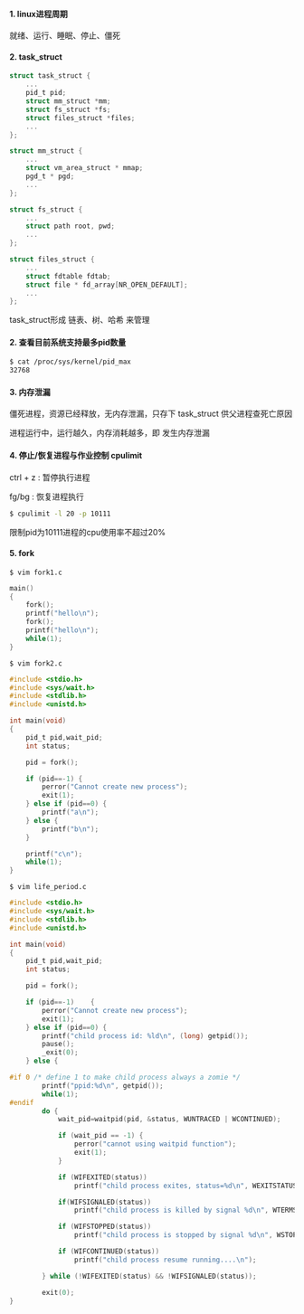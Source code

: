 #### 1. linux进程周期

就绪、运行、睡眠、停止、僵死

#### 2. task_struct

```c
struct task_struct {
    ...
    pid_t pid;
    struct mm_struct *mm;
    struct fs_struct *fs;
    struct files_struct *files;
    ...
};

struct mm_struct {
    ...
    struct vm_area_struct * mmap;
    pgd_t * pgd;
    ...
};

struct fs_struct {
    ...
    struct path root, pwd;
    ...
};

struct files_struct {
    ...
    struct fdtable fdtab;
    struct file * fd_array[NR_OPEN_DEFAULT];
    ...
};
```

task_struct形成 链表、树、哈希 来管理

#### 2. 查看目前系统支持最多pid数量

```bash
$ cat /proc/sys/kernel/pid_max
32768
```

#### 3. 内存泄漏

僵死进程，资源已经释放，无内存泄漏，只存下 task_struct 供父进程查死亡原因

进程运行中，运行越久，内存消耗越多，即 发生内存泄漏

#### 4. 停止/恢复进程与作业控制  cpulimit

ctrl + z : 暂停执行进程

fg/bg    : 恢复进程执行



```bash
$ cpulimit -l 20 -p 10111
```

限制pid为10111进程的cpu使用率不超过20%

#### 5. fork

`$ vim fork1.c `

```c
main()
{
	fork();
	printf("hello\n");
	fork();	
	printf("hello\n");
	while(1);
}
```

`$ vim fork2.c `

```c
#include <stdio.h>
#include <sys/wait.h>
#include <stdlib.h>
#include <unistd.h>

int main(void)
{
	pid_t pid,wait_pid;
	int status;

	pid = fork();

	if (pid==-1) {
		perror("Cannot create new process");
		exit(1);
	} else if (pid==0) {
		printf("a\n");
	} else {
		printf("b\n");
	}

	printf("c\n");
	while(1);
}
```

`$ vim life_period.c `

```c
#include <stdio.h>
#include <sys/wait.h>
#include <stdlib.h>
#include <unistd.h>

int main(void)
{
	pid_t pid,wait_pid;
	int status;

	pid = fork();

	if (pid==-1)	{
		perror("Cannot create new process");
		exit(1);
	} else if (pid==0) {
		printf("child process id: %ld\n", (long) getpid());
		pause();
		_exit(0);
	} else {

#if 0 /* define 1 to make child process always a zomie */
		printf("ppid:%d\n", getpid());
		while(1);
#endif
		do {
			wait_pid=waitpid(pid, &status, WUNTRACED | WCONTINUED);

			if (wait_pid == -1) {
				perror("cannot using waitpid function");
				exit(1);
			}

			if (WIFEXITED(status))
				printf("child process exites, status=%d\n", WEXITSTATUS(status));

			if(WIFSIGNALED(status))
				printf("child process is killed by signal %d\n", WTERMSIG(status));

			if (WIFSTOPPED(status))
				printf("child process is stopped by signal %d\n", WSTOPSIG(status));

			if (WIFCONTINUED(status))
				printf("child process resume running....\n");

		} while (!WIFEXITED(status) && !WIFSIGNALED(status));

		exit(0);
}
```

